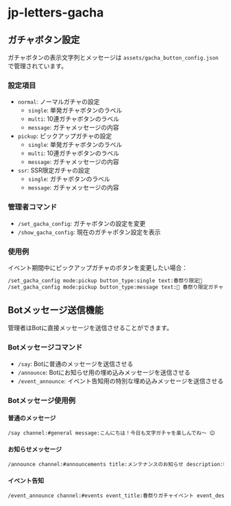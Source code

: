 # jp-letters-gacha

## ガチャボタン設定

ガチャボタンの表示文字列とメッセージは `assets/gacha_button_config.json` で管理されています。

### 設定項目

- `normal`: ノーマルガチャの設定
  - `single`: 単発ガチャボタンのラベル
  - `multi`: 10連ガチャボタンのラベル  
  - `message`: ガチャメッセージの内容
- `pickup`: ピックアップガチャの設定
  - `single`: 単発ガチャボタンのラベル
  - `multi`: 10連ガチャボタンのラベル
  - `message`: ガチャメッセージの内容
- `ssr`: SSR限定ガチャの設定
  - `single`: ガチャボタンのラベル
  - `message`: ガチャメッセージの内容

### 管理者コマンド

- `/set_gacha_config`: ガチャボタンの設定を変更
- `/show_gacha_config`: 現在のガチャボタン設定を表示

### 使用例

イベント期間中にピックアップガチャのボタンを変更したい場合：

```bash
/set_gacha_config mode:pickup button_type:single text:春祭り限定🌸
/set_gacha_config mode:pickup button_type:message text:🌸 春祭り限定ガチャ開催中！\n桜の文字が出やすくなってるよ✨
```

## Botメッセージ送信機能

管理者はBotに直接メッセージを送信させることができます。

### Botメッセージコマンド

- `/say`: Botに普通のメッセージを送信させる
- `/announce`: Botにお知らせ用の埋め込みメッセージを送信させる  
- `/event_announce`: イベント告知用の特別な埋め込みメッセージを送信させる

### Botメッセージ使用例

#### 普通のメッセージ

```bash
/say channel:#general message:こんにちは！今日も文字ガチャを楽しんでね〜 😊
```

#### お知らせメッセージ

```bash
/announce channel:#announcements title:メンテナンスのお知らせ description:明日の午前2時〜4時にメンテナンスを行います。ご了承ください。 color:FFFF00
```

#### イベント告知

```bash
/event_announce channel:#events event_title:春祭りガチャイベント event_description:桜をテーマにした特別なガチャイベントが開催中！ start_date:2024年3月20日 00:00 end_date:2024年3月31日 23:59 special_info:期間中は桜関連の文字が2倍出やすくなります🌸
```
